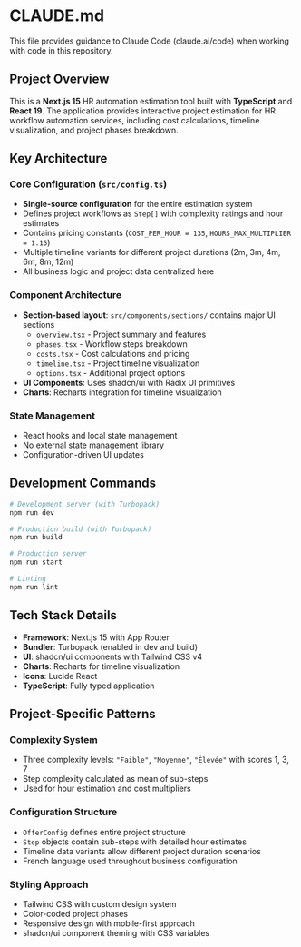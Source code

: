 # CLAUDE.md

This file provides guidance to Claude Code (claude.ai/code) when working with code in this repository.

## Project Overview

This is a **Next.js 15** HR automation estimation tool built with **TypeScript** and **React 19**. The application provides interactive project estimation for HR workflow automation services, including cost calculations, timeline visualization, and project phases breakdown.

## Key Architecture

### Core Configuration (`src/config.ts`)
- **Single-source configuration** for the entire estimation system
- Defines project workflows as `Step[]` with complexity ratings and hour estimates
- Contains pricing constants (`COST_PER_HOUR = 135`, `HOURS_MAX_MULTIPLIER = 1.15`)
- Multiple timeline variants for different project durations (2m, 3m, 4m, 6m, 8m, 12m)
- All business logic and project data centralized here

### Component Architecture
- **Section-based layout**: `src/components/sections/` contains major UI sections
  - `overview.tsx` - Project summary and features
  - `phases.tsx` - Workflow steps breakdown
  - `costs.tsx` - Cost calculations and pricing
  - `timeline.tsx` - Project timeline visualization
  - `options.tsx` - Additional project options
- **UI Components**: Uses shadcn/ui with Radix UI primitives
- **Charts**: Recharts integration for timeline visualization

### State Management
- React hooks and local state management
- No external state management library
- Configuration-driven UI updates

## Development Commands

```bash
# Development server (with Turbopack)
npm run dev

# Production build (with Turbopack)  
npm run build

# Production server
npm run start

# Linting
npm run lint
```

## Tech Stack Details

- **Framework**: Next.js 15 with App Router
- **Bundler**: Turbopack (enabled in dev and build)
- **UI**: shadcn/ui components with Tailwind CSS v4
- **Charts**: Recharts for timeline visualization
- **Icons**: Lucide React
- **TypeScript**: Fully typed application

## Project-Specific Patterns

### Complexity System
- Three complexity levels: `"Faible"`, `"Moyenne"`, `"Élevée"` with scores 1, 3, 7
- Step complexity calculated as mean of sub-steps
- Used for hour estimation and cost multipliers

### Configuration Structure
- `OfferConfig` defines entire project structure
- `Step` objects contain sub-steps with detailed hour estimates
- Timeline data variants allow different project duration scenarios
- French language used throughout business configuration

### Styling Approach
- Tailwind CSS with custom design system
- Color-coded project phases
- Responsive design with mobile-first approach
- shadcn/ui component theming with CSS variables